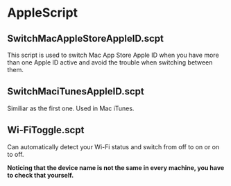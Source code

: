 # AppleScript

## SwitchMacAppleStoreAppleID.scpt

This script is used to switch Mac App Store Apple ID when you have more than one Apple ID active and avoid the trouble when switching between them.

## SwitchMaciTunesAppleID.scpt

Similiar as the first one. Used in Mac iTunes.

## Wi-FiToggle.scpt

Can automatically detect your Wi-Fi status and switch from off to on or on to off. 

**Noticing that the device name is not the same in every machine, you have to check that yourself.**
